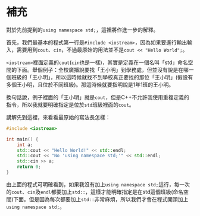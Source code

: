 # 補充

對於先前提到的`using namespace std;`，這裡將作進一步的解釋。

首先，我們最基本的程式第一行是`#include <iostream>`，因為如果要進行輸出輸入，需要用到`cout`、`cin`，不過最原始的用法並不是`cout << "Hello World";`。

`<iostream>`裡面定義的`cout`\(`cin`也是一樣\)，其實是定義在一個名叫「std」命名空間的下面。舉個例子：全校廣播說要找「王小明」到學務處，但並沒有說是在哪一個班級的「王小明」，所以這時候就找不到學校真正要找的那位「王小明」\(假設有多個王小明，且位於不同班級\)。那這時候就要指明說是1年1班的王小明。

換句話說，例子裡面的「王小明」就是`cout`，但是C++不允許我使用重複定義的指令，所以我就要明確指定是位於`std`班級裡面的`cout`。

講解先到這裡，來看看最原始的寫法長怎樣：

```cpp
#include <iostream>

int main() {
    int a;
    std::cout << "Hello World!" << std::endl;
    std::cout << "No 'using namespace std;'" << std::endl;
    std::cin >> a;
    return 0;
}
```

由上面的程式可明確看到，如果我沒有加上`using namespace std;`這行，每一次的`cout`、`cin`及`endl`都要加上`std::`，這樣才能明確指定是在std這個班級\(命名空間\)下面。但是因為每次都要加上`std::`非常麻煩，所以我們才會在程式開頭加上`using namespace std;`。

